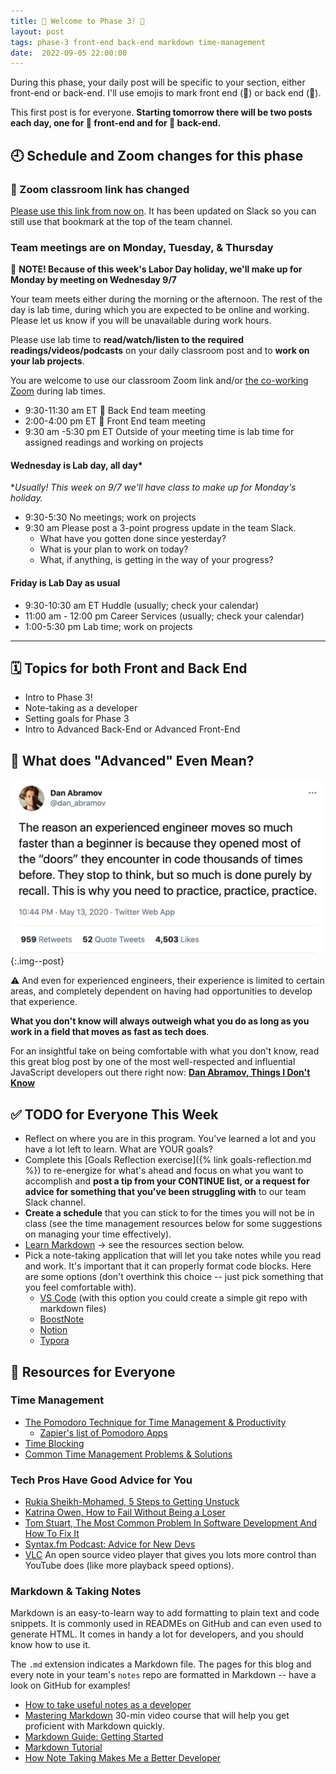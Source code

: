 ```yaml
---
title: 🐻 Welcome to Phase 3! 🦊
layout: post
tags: phase-3 front-end back-end markdown time-management
date:  2022-09-05 22:00:00
---
```


During this phase, your daily post will be specific to your section, either front-end or back-end. I'll use emojis to mark front end (🦊) or back end (🐻).

This first post is for everyone. **Starting tomorrow there will be two posts each day, one for 🦊 front-end and for 🐻 back-end.**

## 🕘 Schedule and Zoom changes for this phase

### 🚨 Zoom classroom link has changed

[Please use this link from now on](https://us02web.zoom.us/j/88017099254?pwd=S0dXVDlNaE1wWU1uTE5mVFFDa0xoZz09). It has been updated on Slack so you can still use that bookmark at the top of the team channel.

### Team meetings are on Monday, Tuesday, & Thursday

🚨 **NOTE! Because of this week's Labor Day holiday, we'll make up for Monday by meeting on Wednesday 9/7**

Your team meets either during the morning or the afternoon. The rest of the day is lab time, during which you are expected to be online and working. Please let us know if you will be unavailable during work hours.

Please use lab time to **read/watch/listen to the required readings/videos/podcasts** on your daily classroom post and to **work on your lab projects**.

You are welcome to use our classroom Zoom link and/or [the co-working Zoom](https://us02web.zoom.us/j/705824048?pwd=Zk55dFpXa09jNGcvS2UramRNRkxyZz09) during lab times.

- 9:30-11:30 am ET 🐻 Back End team meeting
- 2:00-4:00 pm ET 🦊 Front End team meeting
- 9:30 am -5:30 pm ET Outside of your meeting time is lab time for assigned readings and working on projects

#### Wednesday is Lab day, all day*

*_Usually! This week on 9/7 we'll have class to make up for Monday's holiday._

- 9:30-5:30 No meetings; work on projects
- 9:30 am Please post a 3-point progress update in the team Slack.
    - What have you gotten done since yesterday?
    - What is your plan to work on today?
    - What, if anything, is getting in the way of your progress?

#### Friday is Lab Day as usual

- 9:30-10:30 am ET Huddle (usually; check your calendar)
- 11:00 am - 12:00 pm Career Services (usually; check your calendar)
- 1:00-5:30 pm Lab time; work on projects

---

## 🗓️ Topics for both Front and Back End

- Intro to Phase 3!
- Note-taking as a developer
- Setting goals for Phase 3
- Intro to Advanced Back-End or Advanced Front-End

## 🤨 What does "Advanced" Even Mean?

![](/assets/img/dan-abramov-tweet.png){:.img--post}

⚠️ And even for experienced engineers, their experience is limited to certain areas, and completely dependent on having had opportunities to develop that experience.

**What you don't know will always outweigh what you do as long as you work in a field that moves as fast as tech does**.

For an insightful take on being comfortable with what you don't know, read this great blog post by one of the most well-respected and influential JavaScript developers out there right now: **[Dan Abramov, Things I Don't Know](https://overreacted.io/things-i-dont-know-as-of-2018/)**

## ✅ TODO for Everyone This Week

- Reflect on where you are in this program. You've learned a lot and you have a lot left to learn. What are YOUR goals?
- Complete this [Goals Reflection exercise]({% link goals-reflection.md %}) to re-energize for what's ahead and focus on what you want to accomplish and **post a tip from your CONTINUE list, or a request for advice for something that you've been struggling with** to our team Slack channel.
- **Create a schedule** that you can stick to for the times you will not be in class (see the time management resources below for some suggestions on managing your time effectively).
- [Learn Markdown](https://learnxinyminutes.com/docs/markdown/) -> see the resources section below.
- Pick a note-taking application that will let you take notes while you read and work. It's important that it can properly format code blocks. Here are some options (don't overthink this choice -- just pick something that you feel comfortable with).
    - [VS Code](https://helgeklein.com/blog/2020/10/vs-code-as-markdown-note-taking-app/) (with this option you could create a simple git repo with markdown files)
    - [BoostNote](https://boostnote.io/)
    - [Notion](https://www.notion.so/)
    - [Typora](https://typora.io/)

## 🔖 Resources for Everyone

### Time Management

- [The Pomodoro Technique for Time Management & Productivity](https://todoist.com/productivity-methods/pomodoro-technique)
    - [Zapier's list of Pomodoro Apps](https://zapier.com/blog/best-pomodoro-apps/)
- [Time Blocking](https://todoist.com/productivity-methods/time-blocking)
- [Common Time Management Problems & Solutions](https://dev.to/actitime/20-most-common-time-management-problems-solutions-3abb)

### Tech Pros Have Good Advice for You

- [Rukia Sheikh-Mohamed, 5 Steps to Getting Unstuck](https://dev.to/rukiaasm/working-smarter-5-steps-to-getting-unstuck-with-rukia-sheikh-mohamed-1932)
- [Katrina Owen, How to Fail Without Being a Loser](https://youtu.be/40P31QpKtTo)
- [Tom Stuart, The Most Common Problem In Software Development And How To Fix It](https://www.youtube.com/watch?v=TdBELZG0UMY&t=0s)
- [Syntax.fm Podcast: Advice for New Devs](https://syntax.fm/show/382/advice-for-new-devs)
- [VLC](https://www.videolan.org/vlc/download-macosx.html) An open source video player that gives you lots more control than YouTube does (like more playback speed options).

### Markdown & Taking Notes

Markdown is an easy-to-learn way to add formatting to plain text and code snippets. It is commonly used in READMEs on GitHub and can even used to generate HTML. It comes in handy a lot for developers, and you should know how to use it.

The `.md` extension indicates a Markdown file. The pages for this blog and every note in your team's `notes` repo are formatted in Markdown -- have a look on GitHub for examples!

- [How to take useful notes as a developer](https://momentumlearn.notion.site/How-to-take-useful-notes-as-a-developer-55d31e3cc9af4b789bebf1c1e3cd8142)
- [Mastering Markdown](https://masteringmarkdown.com/) 30-min video course that will help you get proficient with Markdown quickly.
- [Markdown Guide: Getting Started](https://www.markdownguide.org/getting-started/)
- [Markdown Tutorial](https://www.markdowntutorial.com/)
- [How Note Taking Makes Me a Better Developer](https://spin.atomicobject.com/2019/03/15/note-taking-developers/)
